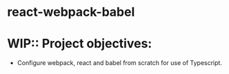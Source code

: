 # react-webpack-babel

# WIP:: Project objectives:
 - Configure webpack, react and babel from scratch for use of Typescript.
